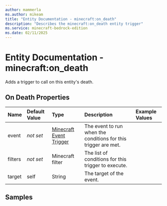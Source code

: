 ```yaml
---
author: mammerla
ms.author: mikeam
title: "Entity Documentation - minecraft:on_death"
description: "Describes the minecraft:on_death entity trigger"
ms.service: minecraft-bedrock-edition
ms.date: 02/11/2025 
---
```


# Entity Documentation - minecraft:on_death

Adds a trigger to call on this entity's death.


## On Death Properties

|Name       |Default Value |Type |Description |Example Values |
|:----------|:-------------|:----|:-----------|:------------- |
| event | *not set* | [Minecraft Event Trigger](../Definitions/NestedTables/triggers.md) | The event to run when the conditions for this trigger are met. |  | 
| filters | *not set* | Minecraft filter | The list of conditions for this trigger to execute. |  | 
| target | self | String | The target of the event. |  | 

## Samples

